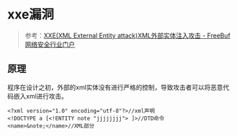 # xxe漏洞

> 参考：[XXE(XML External Entity attack)XML外部实体注入攻击 - FreeBuf网络安全行业门户](https://www.freebuf.com/column/181064.html)

## 原理

程序在设计之初，外部的xml实体没有进行严格的控制，导致攻击者可以将恶意代码嵌入xml进行攻击。

<?xml version="1.0" encoding="utf-8"?>

<!DOCTYPE a [    <!ENTITY % name SYSTEM "file:///etc/passwd">

    <?xml version="1.0" encoding="utf-8"?>//xml声明   
    <!DOCTYPE a [<!ENTITY note "jjjjjjjj"> ]>//DTD命令
    <name>&note;</name>//XML部分
    
    
    


